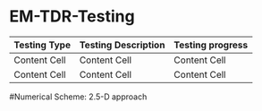 # EM-TDR-Testing

| Testing Type  | Testing Description | Testing progress |
| ------------- | ------------- | ------------- |
| Content Cell  | Content Cell  | Content Cell  |
| Content Cell  | Content Cell  | Content Cell  |

#Numerical Scheme: 2.5-D approach
